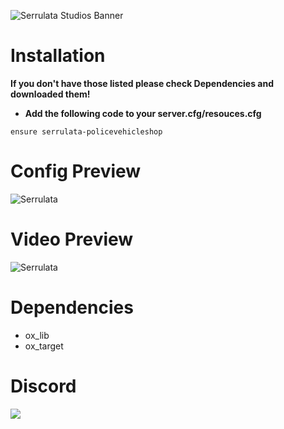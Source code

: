 ![Serrulata Studios Banner](https://i.imgur.com/wG4hycs.gif)

# **Installation**


**If you don't have those listed please check Dependencies and downloaded them!**

    
- **Add the following code to your server.cfg/resouces.cfg**

```
ensure serrulata-policevehicleshop
```

# **Config Preview**
![Serrulata](https://i.imgur.com/cZ6T7bU.png)

# **Video Preview**
![Serrulata](https://streamable.com/v7yli4)

# **Dependencies**

- ox_lib
- ox_target

# **Discord**

[![](https://dcbadge.vercel.app/api/server/NerdvuJDX7)](https://discord.gg/NerdvuJDX7)
